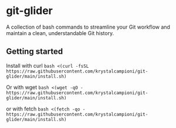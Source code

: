 # git-glider

A collection of bash commands to streamline your Git workflow and maintain a clean, understandable Git history.

## Getting started

Install with curl
`bash <(curl -fsSL https://raw.githubusercontent.com/krystalcampioni/git-glider/main/install.sh)`

Or with wget
`bash <(wget -qO - https://raw.githubusercontent.com/krystalcampioni/git-glider/main/install.sh)`

or with fetch
`bash <(fetch -qo - https://raw.githubusercontent.com/krystalcampioni/git-glider/main/install.sh)`
